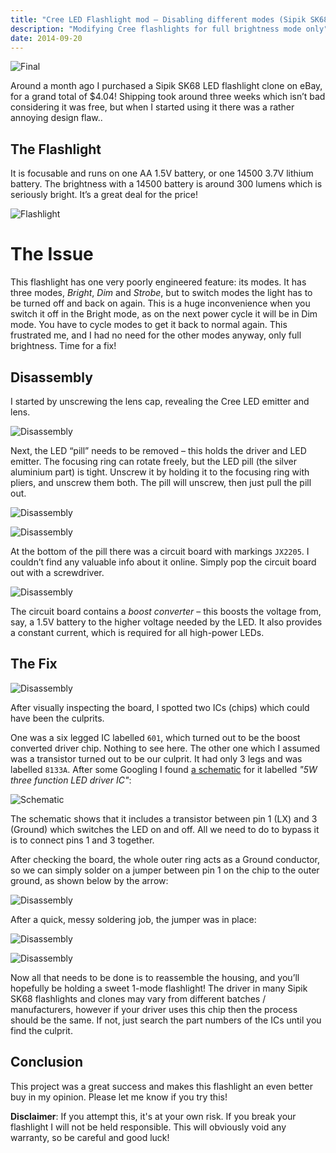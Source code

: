 ```yaml
---
title: "Cree LED Flashlight mod – Disabling different modes (Sipik SK68 Clone)"
description: "Modifying Cree flashlights for full brightness mode only"
date: 2014-09-20
---
```



![Final](/images/posts/cree-flashlight-mode-mod/IMG_26651.jpg "Final")

Around a month ago I purchased a Sipik SK68 LED flashlight clone on eBay, for a grand total of $4.04! Shipping took around three weeks which isn’t bad considering it was free, but when I started using it there was a rather annoying design flaw..

## The Flashlight

It is focusable and runs on one AA 1.5V battery, or one 14500 3.7V lithium battery. The brightness with a 14500 battery is around 300 lumens which is seriously bright. It’s a great deal for the price!

![Flashlight](/images/posts/cree-flashlight-mode-mod/IMG_2645.jpg "Flashlight")

# The Issue

This flashlight has one very poorly engineered feature: its modes.
It has three modes, *Bright*, *Dim* and *Strobe*, but to switch modes the light has to be turned off and back on again. This is a huge inconvenience when you switch it off in the Bright mode, as on the next power cycle it will be in Dim mode. You have to cycle modes to get it back to normal again.
This frustrated me, and I had no need for the other modes anyway, only full brightness. Time for a fix!

## Disassembly

I started by unscrewing the lens cap, revealing the Cree LED emitter and lens.

![Disassembly](/images/posts/cree-flashlight-mode-mod/IMG_2654.jpg "Disassembly")

Next, the LED “pill” needs to be removed – this holds the driver and LED emitter.
The focusing ring can rotate freely, but the LED pill (the silver aluminium part) is tight. Unscrew it by holding it to the focusing ring with pliers, and unscrew them both. The pill will unscrew, then just pull the pill out.

![Disassembly](/images/posts/cree-flashlight-mode-mod/IMG_2657.jpg "Disassembly")

![Disassembly](/images/posts/cree-flashlight-mode-mod/IMG_26591.jpg "Disassembly")

At the bottom of the pill there was a circuit board with markings `JX2205`. I couldn’t find any valuable info about it online. Simply pop the circuit board out with a screwdriver.

![Disassembly](/images/posts/cree-flashlight-mode-mod/IMG_26631.jpg "Disassembly")

The circuit board contains a *boost converter* – this boosts the voltage from, say, a 1.5V battery to the higher voltage needed by the LED. It also provides a constant current, which is required for all high-power LEDs.

## The Fix

![Disassembly](/images/posts/cree-flashlight-mode-mod/IMG_2679.jpg "Disassembly")

After visually inspecting the board, I spotted two ICs (chips) which could have been the culprits.

One was a six legged IC labelled `601`, which turned out to be the boost converted driver chip. Nothing to see here.
The other one which I assumed was a transistor turned out to be our culprit. It had only 3 legs and was labelled `8133A`. After some Googling I found [a schematic](http://detail.1688.com/offer/1207165037.html) for it labelled *"5W three function LED driver IC"*:

![Schematic](/images/posts/cree-flashlight-mode-mod/schematic.png "Schematic")

The schematic shows that it includes a transistor between pin 1 (LX) and 3 (Ground) which switches the LED on and off. All we need to do to bypass it is to connect pins 1 and 3 together.

After checking the board, the whole outer ring acts as a Ground conductor, so we can simply solder on a jumper between pin 1 on the chip to the outer ground, as shown below by the arrow:

![Disassembly](/images/posts/cree-flashlight-mode-mod/IMG_2679-arrow.jpg "Disassembly")

After a quick, messy soldering job, the jumper was in place:

![Disassembly](/images/posts/cree-flashlight-mode-mod/IMG_2681.jpg "Disassembly")

![Disassembly](/images/posts/cree-flashlight-mode-mod/IMG_2683.jpg "Disassembly")

Now all that needs to be done is to reassemble the housing, and you’ll hopefully be holding a sweet 1-mode flashlight!
The driver in many Sipik SK68 flashlights and clones may vary from different batches / manufacturers, however if your driver uses this chip then the process should be the same. If not, just search the part numbers of the ICs until you find the culprit.

## Conclusion

This project was a great success and makes this flashlight an even better buy in my opinion. Please let me know if you try this!

**Disclaimer**: If you attempt this, it's at your own risk. If you break your flashlight I will not be held responsible. This will obviously void any warranty, so be careful and good luck!